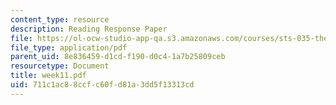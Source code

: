 ```yaml
---
content_type: resource
description: Reading Response Paper
file: https://ol-ocw-studio-app-qa.s3.amazonaws.com/courses/sts-035-the-history-of-computing-spring-2004/711c1ac88ccfc60fd81a3dd5f13313cd_week11.pdf
file_type: application/pdf
parent_uid: 8e836459-d1cd-f190-d0c4-1a7b25809ceb
resourcetype: Document
title: week11.pdf
uid: 711c1ac8-8ccf-c60f-d81a-3dd5f13313cd
---
```

